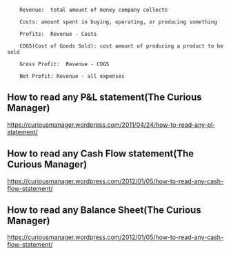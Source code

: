         Revenue:  total amount of money company collects

        Costs: amount spent in buying, operating, or producing something

        Profits:  Revenue - Costs

        COGS(Cost of Goods Sold): cost amount of producing a product to be sold

        Gross Profit:  Revenue - COGS

        Net Profit: Revenue - all expenses

## How to read any P&L statement(The Curious Manager)
https://curiousmanager.wordpress.com/2011/04/24/how-to-read-any-pl-statement/

## How to read any Cash Flow statement(The Curious Manager)
https://curiousmanager.wordpress.com/2012/01/05/how-to-read-any-cash-flow-statement/

## How to read any Balance Sheet(The Curious Manager)
https://curiousmanager.wordpress.com/2012/01/05/how-to-read-any-cash-flow-statement/



